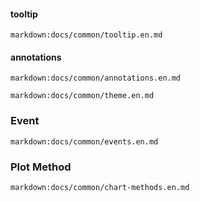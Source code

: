 #### tooltip

`markdown:docs/common/tooltip.en.md`

#### annotations

`markdown:docs/common/annotations.en.md`

`markdown:docs/common/theme.en.md`

### Event

`markdown:docs/common/events.en.md`

### Plot Method

`markdown:docs/common/chart-methods.en.md`
